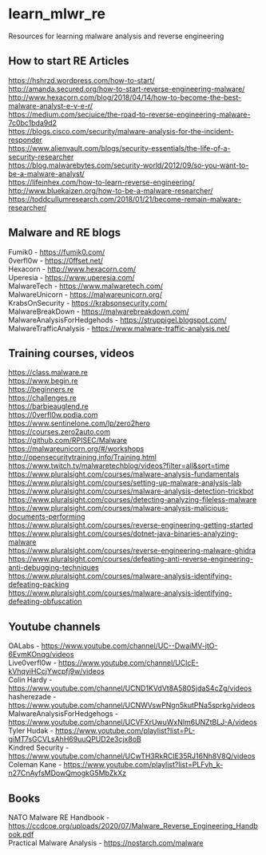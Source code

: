 # learn_mlwr_re
Resources for learning malware analysis and reverse engineering

## How to start RE Articles
https://hshrzd.wordpress.com/how-to-start/  
http://amanda.secured.org/how-to-start-reverse-engineering-malware/  
http://www.hexacorn.com/blog/2018/04/14/how-to-become-the-best-malware-analyst-e-v-e-r/  
https://medium.com/secjuice/the-road-to-reverse-engineering-malware-7c0bc1bda9d2  
https://blogs.cisco.com/security/malware-analysis-for-the-incident-responder  
https://www.alienvault.com/blogs/security-essentials/the-life-of-a-security-researcher  
https://blog.malwarebytes.com/security-world/2012/09/so-you-want-to-be-a-malware-analyst/  
https://lifeinhex.com/how-to-learn-reverse-engineering/  
http://www.bluekaizen.org/how-to-be-a-malware-researcher/  
https://toddcullumresearch.com/2018/01/21/become-remain-malware-researcher/  


## Malware and RE blogs
Fumik0 - https://fumik0.com/  
0verfl0w - https://0ffset.net/  
Hexacorn - http://www.hexacorn.com/  
Uperesia - https://www.uperesia.com/  
MalwareTech - https://www.malwaretech.com/  
MalwareUnicorn - https://malwareunicorn.org/  
KrabsOnSecurity - https://krabsonsecurity.com/  
MalwareBreakDown - https://malwarebreakdown.com/  
MalwareAnalysisForHedgehods - https://struppigel.blogspot.com/  
MalwareTrafficAnalysis - https://www.malware-traffic-analysis.net/  


## Training courses, videos
https://class.malware.re  
https://www.begin.re  
https://beginners.re  
https://challenges.re  
https://barbieauglend.re  
https://0verfl0w.podia.com  
https://www.sentinelone.com/lp/zero2hero  
https://courses.zero2auto.com  
https://github.com/RPISEC/Malware  
https://malwareunicorn.org/#/workshops  
http://opensecuritytraining.info/Training.html  
https://www.twitch.tv/malwaretechblog/videos?filter=all&sort=time  
https://www.pluralsight.com/courses/malware-analysis-fundamentals  
https://www.pluralsight.com/courses/setting-up-malware-analysis-lab  
https://www.pluralsight.com/courses/malware-analysis-detection-trickbot  
https://www.pluralsight.com/courses/detecting-analyzing-fileless-malware  
https://www.pluralsight.com/courses/malware-analysis-malicious-documents-performing  
https://www.pluralsight.com/courses/reverse-engineering-getting-started  
https://www.pluralsight.com/courses/dotnet-java-binaries-analyzing-malware  
https://www.pluralsight.com/courses/reverse-engineering-malware-ghidra  
https://www.pluralsight.com/courses/defeating-anti-reverse-engineering-anti-debugging-techniques  
https://www.pluralsight.com/courses/malware-analysis-identifying-defeating-packing  
https://www.pluralsight.com/courses/malware-analysis-identifying-defeating-obfuscation


## Youtube channels
OALabs - https://www.youtube.com/channel/UC--DwaiMV-jtO-6EvmKOnqg/videos  
Live0verfl0w - https://www.youtube.com/channel/UClcE-kVhqyiHCcjYwcpfj9w/videos  
Colin Hardy - https://www.youtube.com/channel/UCND1KVdVt8A580SjdaS4cZg/videos  
hasherezade - https://www.youtube.com/channel/UCNWVswPNgn5kutPNa5sprkg/videos  
MalwareAnalysisForHedgehogs - https://www.youtube.com/channel/UCVFXrUwuWxNlm6UNZtBLJ-A/videos  
Tyler Hudak - https://www.youtube.com/playlist?list=PL-giMT7sGCVLsAhH69uuQPUD2e3cjx8oB  
Kindred Security - https://www.youtube.com/channel/UCwTH3RkRCIE35RJ16Nh8V8Q/videos  
Coleman Kane - https://www.youtube.com/playlist?list=PLFvh_k-n27CnAyfsMDowQmogkG5MbZkXz  

## Books
NATO Malware RE Handbook - https://ccdcoe.org/uploads/2020/07/Malware_Reverse_Engineering_Handbook.pdf  
Practical Malware Analysis - https://nostarch.com/malware  
